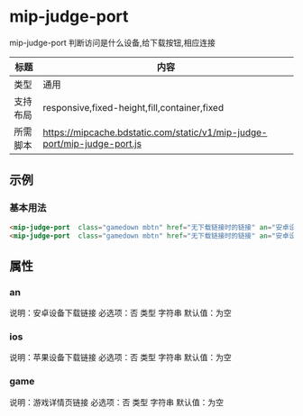# mip-judge-port

mip-judge-port  判断访问是什么设备,给下载按钮,相应连接

标题|内容
----|----
类型|通用
支持布局|responsive,fixed-height,fill,container,fixed
所需脚本|https://mipcache.bdstatic.com/static/v1/mip-judge-port/mip-judge-port.js

## 示例

### 基本用法
```html
<mip-judge-port  class="gamedown mbtn" href="无下载链接时的链接" an="安卓设备下载链接" ios="苹果设备下载链接" game="无下载链接时的链接">下载</mip-judge-port>
<mip-judge-port  class="gamedown mbtn" href="无下载链接时的链接" an="安卓设备下载链接" ios="苹果设备下载链接" game="无下载链接时的链接">下载</mip-judge-port>
```

## 属性

### an

说明：安卓设备下载链接
必选项：否
类型 字符串
默认值：为空

### ios

说明：苹果设备下载链接
必选项：否
类型 字符串
默认值：为空

### game

说明：游戏详情页链接
必选项：否
类型 字符串
默认值：为空


